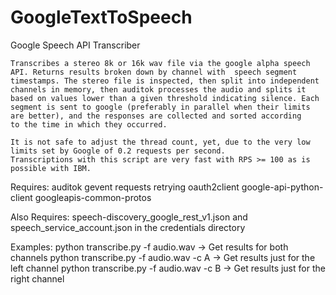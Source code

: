# GoogleTextToSpeech
Google Speech API Transcriber

    Transcribes a stereo 8k or 16k wav file via the google alpha speech API. Returns results broken down by channel with  speech segment timestamps. The stereo file is inspected, then split into independent channels in memory, then auditok processes the audio and splits it based on values lower than a given threshold indicating silence. Each segment is sent to google (preferably in parallel when their limits are better), and the responses are collected and sorted according
    to the time in which they occurred. 
    
    It is not safe to adjust the thread count, yet, due to the very low limits set by Google of 0.2 requests per second.
    Transcriptions with this script are very fast with RPS >= 100 as is possible with IBM.
    
    
Requires:
  auditok
  gevent
  requests
  retrying
  oauth2client
  google-api-python-client
  googleapis-common-protos

Also Requires: 
  speech-discovery_google_rest_v1.json and speech_service_account.json in the credentials directory

Examples:
  python transcribe.py -f audio.wav      -> Get results for both channels
  python transcribe.py -f audio.wav -c A -> Get results just for the left channel
  python transcribe.py -f audio.wav -c B -> Get results just for the right channel

